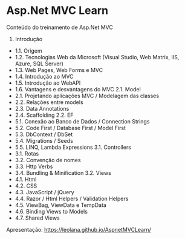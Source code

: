 # Asp.Net MVC Learn
Conteúdo do treinamento de Asp.Net MVC

1. Introdução
  * 1.1. Origem
  * 1.2. Tecnologias Web da Microsoft (Visual Studio, Web Matrix, IIS, Azure, SQL Server)
  * 1.3. Web Pages, Web Forms e MVC
  * 1.4. Introdução ao MVC
  * 1.5. Introdução ao WebAPI
  * 1.6. Vantagens e desvantagens do MVC
2.1. Model
  * 2.1. Projetando aplicações MVC / Modelagem das classes
  * 2.2. Relações entre models
  * 2.3. Data Annotations
  * 2.4. Scaffolding
2.2. EF
  * 5.1. Conexão ao Banco de Dados / Connection Strings
  * 5.2. Code First / Database First / Model First
  * 5.3. DbContext / DbSet
  * 5.4. Migrations / Seeds
  * 5.5. LINQ, Lambda Expressions
3.1. Controllers
  * 3.1. Rotas
  * 3.2. Convenção de nomes
  * 3.3. Http Verbs
  * 3.4. Bundling & Minification
3.2. Views
  * 4.1. Html
  * 4.2. CSS
  * 4.3. JavaScript / jQuery
  * 4.4. Razor / Html Helpers / Validation Helpers
  * 4.5. ViewBag, ViewData e TempData
  * 4.6. Binding Views to Models
  * 4.7. Shared Views


Apresentação:
https://leolana.github.io/AspnetMVCLearn/
